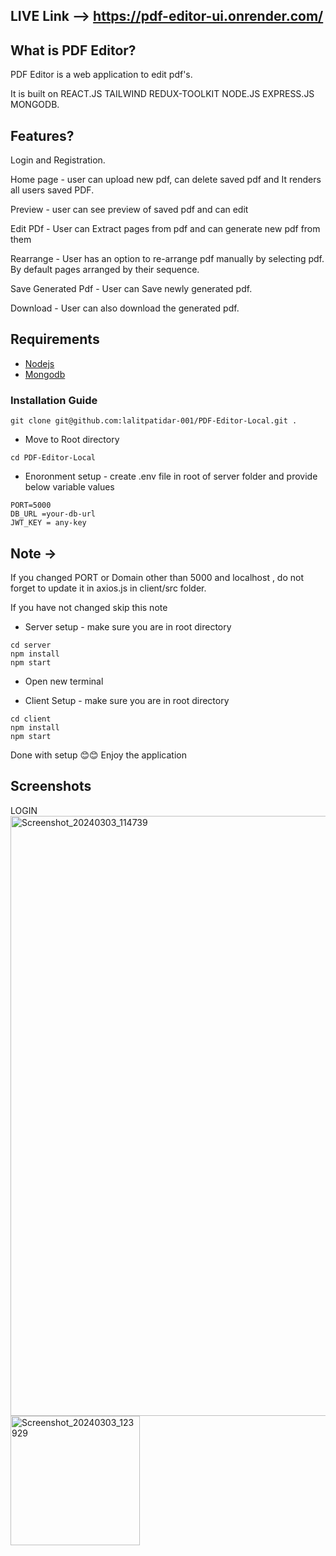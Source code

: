 ## LIVE Link --> https://pdf-editor-ui.onrender.com/

## What is PDF Editor?
 PDF Editor is a web application to edit pdf's. 
 
 It is built on REACT.JS TAILWIND REDUX-TOOLKIT NODE.JS EXPRESS.JS MONGODB.


## Features?
 Login and Registration.
 
 Home page - user can upload new pdf, can delete saved pdf and It renders all users saved PDF.
 
 Preview - user can see preview of saved pdf and can edit

 Edit PDf - User can Extract pages from pdf and can generate new pdf from them

 Rearrange - User has an option to re-arrange pdf manually by selecting pdf. By default pages arranged by their sequence. 

 Save Generated Pdf - User can Save newly generated pdf.

 Download - User can also download the generated pdf.


## Requirements
- [Nodejs](https://nodejs.org/en/download)
- [Mongodb](https://www.mongodb.com/docs/manual/administration/install-community/)

### Installation Guide

```shell
git clone git@github.com:lalitpatidar-001/PDF-Editor-Local.git .
```

* Move to Root directory
```shell
cd PDF-Editor-Local
```

* Enoronment setup - create .env file in root of server folder and provide below variable values
```shell
PORT=5000
DB_URL =your-db-url
JWT_KEY = any-key
```
## Note ->
If you changed PORT or Domain other than 5000 and localhost , do not forget to update it in axios.js in client/src folder.

If you have not changed skip this note

* Server setup - make sure you are in root directory
```shell
cd server
npm install
npm start
```

* Open new terminal

* Client Setup - make sure you are in root directory
```shell
cd client
npm install
npm start
```
Done with setup 😊😊 Enjoy the application

## Screenshots
LOGIN
<img width="960" alt="Screenshot_20240303_114739" src="https://github.com/lalitpatidar-001/PDF-Editor-Local/assets/144806496/7ebe8a82-488d-4a24-bc5a-e72da17b09d9">
<img width="207" alt="Screenshot_20240303_123929" src="https://github.com/lalitpatidar-001/PDF-Editor-Local/assets/144806496/31633ef3-d458-4bd5-a6ce-0c59bbd47ec3">




 
